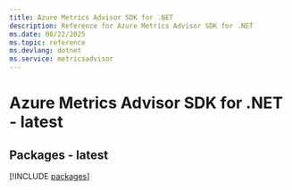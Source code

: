```yaml
---
title: Azure Metrics Advisor SDK for .NET
description: Reference for Azure Metrics Advisor SDK for .NET
ms.date: 08/22/2025
ms.topic: reference
ms.devlang: dotnet
ms.service: metricsadvisor
---
```

# Azure Metrics Advisor SDK for .NET - latest
## Packages - latest
[!INCLUDE [packages](metrics-advisor-index.md)]